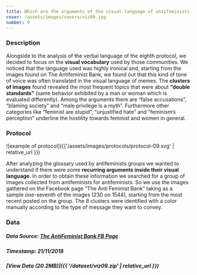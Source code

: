 ```yaml
---
title: Which are the arguments of the visual language of antifeminists? 
cover: /assets/images/covers/viz09.jpg
number: 9
---
```

### Description
Alongside to the analysis of the verbal language of the eighth protocol, we decided to focus on the **visual vocabulary** used by those communities. We noticed that the language used was highly ironical and, starting from the images found on The Antifeminist Bank, we found out that this kind of tone of voice was often translated in the visual language of memes. The **clusters of images** found revealed the most frequent topics that were about **“double standards”** (same behavior exhibited by a man or woman which is evaluated differently). Among the arguments there are “false accusations”, “blaming society” and “male privilege is a myth”. Furthermore other categories like “feminist are stupid”, “unjustified hate” and “feminism’s perception” underline the hostility towards feminist and women in general.

### Protocol
![example of protocol]({{'/assets/images/protocols/protocol-09.svg' | relative_url }})

After analyzing the glossary used by antifeminists groups we wanted to understand if there were some **recurring arguments inside their visual language**. In order to obtain these information we searched for a group of images collected from antifeminists for antifeminists. So we use the images gathered on the Facebook page “The Anti Feminist Bank” taking as a sample one-seventh of the images (230 on 1544), starting from the most recent posted on the group. The 8 clusters were identified with a color manually according to the type of message they want to convey.

### Data
##### Data Source: [The AntiFeminist Bank FB Page](https://www.facebook.com/antifeministbank/)
##### Timestamp: 21/11/2018
##### [View Data (20.2MB)]({{ '/dataset/viz09.zip' | relative_url }})